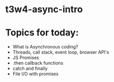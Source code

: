 # t3w4-async-intro

# Topics for today:
- What is Asynchronous coding?
- Threads, call stack, event loop, browser API's
- JS Promises
- .then callback functions
- catch and finally 
- File I/O with promises